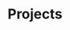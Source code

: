 ---
title: 'Projects'
type: landing

design:
  # Section spacing
  spacing: '5rem'

# Page sections
sections:
  - block: collection
    content:
      title: All Projects
      text: I enjoy making things. Here are projects that I have worked on over the years.
      count: 0
      filters:
        folders:
          - post
    design:
      view: article-grid
      fill_image: false
      columns: 3
---
